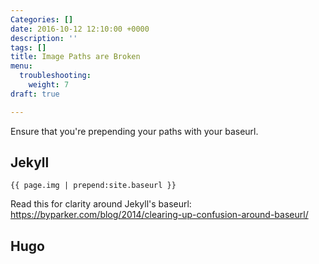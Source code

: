 ```yaml
---
Categories: []
date: 2016-10-12 12:10:00 +0000
description: ''
tags: []
title: Image Paths are Broken
menu:
  troubleshooting:
    weight: 7
draft: true

---
```

Ensure that you're prepending your paths with your baseurl. 

## Jekyll

<pre><code class="language-html">{{ page.img | prepend:site.baseurl }}
</code></pre>

Read this for clarity around Jekyll's baseurl: 
https://byparker.com/blog/2014/clearing-up-confusion-around-baseurl/

## Hugo

